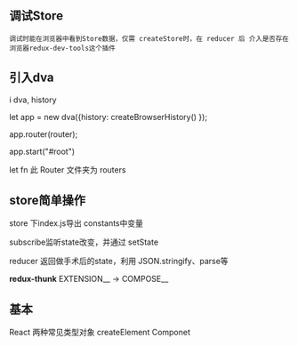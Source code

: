 


## 调试Store ##
  	调试时能在浏览器中看到Store数据，仅需 createStore时，在 reducer 后 介入是否存在 浏览器redux-dev-tools这个插件



## 引入dva

i dva, history

let app = new dva({history: createBrowserHistory() });

app.router(router); 

app.start("#root")

let fn 此 Router 文件夹为 routers



## store简单操作

store 下index.js导出 constants中变量

subscribe监听state改变，并通过 setState

reducer 返回做手术后的state，利用 JSON.stringify、parse等

**redux-thunk**  EXTENSION__  ->  COMPOSE__



## 基本

React 两种常见类型对象 createElement Componet 



